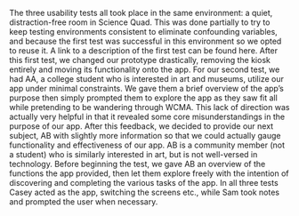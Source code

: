 The three usability tests all took place in the same environment: a quiet, distraction-free room in Science Quad. This was done partially to try to keep testing environments consistent to eliminate confounding variables, and because the first test was successful in this environment so we opted to reuse it. A link to a description of the first test can be found here. After this first test, we changed our prototype drastically, removing the kiosk entirely and moving its functionality onto the app. For our second test, we had AA, a college student who is interested in art and museums, utilize our app under minimal constraints. We gave them a brief overview of the app’s purpose then simply prompted them to explore the app as they saw fit all while pretending to be wandering through WCMA. This lack of direction was actually very helpful in that it revealed some core misunderstandings in the purpose of our app. After this feedback, we decided to provide our next subject, AB with slightly more information so that we could actually gauge functionality and effectiveness of our app. AB is a community member (not a student) who is similarly interested in art, but is not well-versed in technology. Before beginning the test, we gave AB an overview of the functions the app provided, then let them explore freely with the intention of discovering and completing the various tasks of the app. In all three tests Casey acted as the app, switching the screens etc., while Sam took notes and prompted the user when necessary. 
